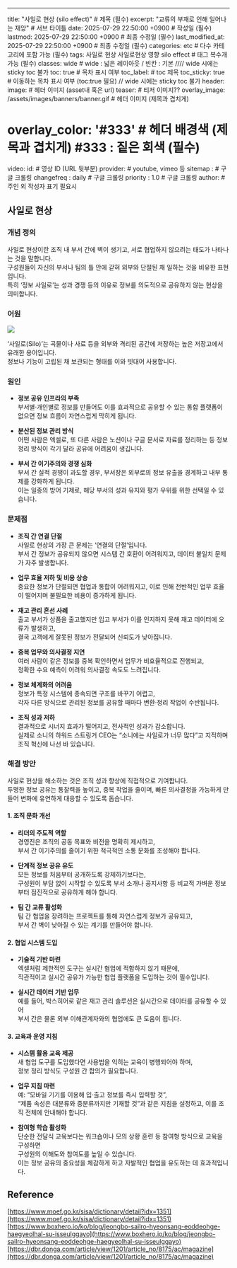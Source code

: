 ---
title: "사일로 현상 (silo effect)" # 제목 (필수)
excerpt: "교류의 부재로 인해 일어나는 재앙" # 서브 타이틀
date: 2025-07-29 22:50:00 +0900      # 작성일 (필수)
lastmod: 2025-07-29 22:50:00 +0900   # 최종 수정일 (필수)
last_modified_at: 2025-07-29 22:50:00 +0900   # 최종 수정일 (필수)
categories: etc         # 다수 카테고리에 포함 가능 (필수)
tags: 사일로 현상 사일로현상 영향 silo effect    # 태그 복수개 가능 (필수)
classes: wide    # wide : 넓은 레이아웃 / 빈칸 : 기본 //// wide 시에는 sticky toc 불가
toc: true        # 목차 표시 여부
toc_label:       # toc 제목
toc_sticky: true # 이동하는 목차 표시 여부 (toc:true 필요) // wide 시에는 sticky toc 불가
header: 
  image:         # 헤더 이미지 (asset내 혹은 url)
  teaser:        # 티저 이미지??
  overlay_image: /assets/images/banners/banner.gif     # 헤더 이미지 (제목과 겹치게)
  # overlay_color: '#333'      # 헤더 배경색 (제목과 겹치게) #333 : 짙은 회색 (필수)
  video:
    id:                      # 영상 ID (URL 뒷부분)
    provider:                # youtube, vimeo 등
sitemap :                    # 구글 크롤링
  changefreq : daily         # 구글 크롤링
  priority : 1.0             # 구글 크롤링
author: # 주인 외 작성자 표기 필요시


<!--postNo: 20250729_001-->



## 사일로 현상

### 개념 정의

사일로 현상이란 조직 내 부서 간에 벽이 생기고, 서로 협업하지 않으려는 태도가 나타나는 것을 말합니다.  
구성원들이 자신의 부서나 팀의 틀 안에 갇혀 외부와 단절된 채 일하는 것을 비유한 표현입니다.  
특히 ‘정보 사일로’는 성과 경쟁 등의 이유로 정보를 의도적으로 공유하지 않는 현상을 의미합니다.

### 어원

![](/assets/images/20250729_001_001.png)

‘사일로(Silo)’는 곡물이나 사료 등을 외부와 격리된 공간에 저장하는 높은 저장고에서 유래한 용어입니다.  
정보나 기능이 고립된 채 보관되는 형태를 이와 빗대어 사용합니다.

### 원인

- **정보 공유 인프라의 부족**  
  부서별·개인별로 정보를 만들어도 이를 효과적으로 공유할 수 있는 통합 플랫폼이 없으면 정보 흐름이 자연스럽게 막히게 됩니다.

- **분산된 정보 관리 방식**  
  어떤 사람은 엑셀로, 또 다른 사람은 노션이나 구글 문서로 자료를 정리하는 등 정보 정리 방식이 각기 달라 공유에 어려움이 생깁니다.

- **부서 간 이기주의와 경쟁 심화**  
  부서 간 실적 경쟁이 과도할 경우, 부서장은 외부로의 정보 유출을 경계하고 내부 통제를 강화하게 됩니다.  
  이는 일종의 방어 기제로, 해당 부서의 성과 유지와 평가 우위를 위한 선택일 수 있습니다.

### 문제점

- **조직 간 연결 단절**  
  사일로 현상의 가장 큰 문제는 ‘연결의 단절’입니다.  
  부서 간 정보가 공유되지 않으면 시스템 간 호환이 어려워지고, 데이터 불일치 문제가 자주 발생합니다.

- **업무 효율 저하 및 비용 상승**  
  중요한 정보가 단절되면 협업과 통합이 어려워지고, 이로 인해 전반적인 업무 효율이 떨어지며 불필요한 비용이 증가하게 됩니다.

- **재고 관리 혼선 사례**  
  출고 부서가 상품을 출고했지만 입고 부서가 이를 인지하지 못해 재고 데이터에 오류가 발생하고,  
  결국 고객에게 잘못된 정보가 전달되어 신뢰도가 낮아집니다.

- **중복 업무와 의사결정 지연**  
  여러 사람이 같은 정보를 중복 확인하면서 업무가 비효율적으로 진행되고,  
  정확한 수요 예측이 어려워 의사결정 속도도 느려집니다.

- **정보 체계화의 어려움**  
  정보가 특정 시스템에 종속되면 구조를 바꾸기 어렵고,  
  각자 다른 방식으로 관리된 정보를 공유할 때마다 변환·정리 작업이 수반됩니다.

- **조직 성과 저하**  
  결과적으로 시너지 효과가 떨어지고, 전사적인 성과가 감소합니다.  
  실제로 소니의 하워드 스트링거 CEO는 “소니에는 사일로가 너무 많다”고 지적하며 조직 혁신에 나선 바 있습니다.

### 해결 방안

사일로 현상을 해소하는 것은 조직 성과 향상에 직접적으로 기여합니다.  
투명한 정보 공유는 통찰력을 높이고, 중복 작업을 줄이며, 빠른 의사결정을 가능하게 만들어 변화에 유연하게 대응할 수 있도록 돕습니다.

#### 1. 조직 문화 개선

- **리더의 주도적 역할**  
  경영진은 조직의 공동 목표와 비전을 명확히 제시하고,  
  부서 간 이기주의를 줄이기 위한 적극적인 소통 문화를 조성해야 합니다.

- **단계적 정보 공유 유도**  
  모든 정보를 처음부터 공개하도록 강제하기보다는,  
  구성원이 부담 없이 시작할 수 있도록 부서 소개나 공지사항 등 비교적 가벼운 정보부터 점진적으로 공유하게 해야 합니다.

- **팀 간 교류 활성화**  
  팀 간 협업을 장려하는 프로젝트를 통해 자연스럽게 정보가 공유되고,  
  부서 간 벽이 낮아질 수 있는 계기를 만들어야 합니다.

#### 2. 협업 시스템 도입

- **기술적 기반 마련**  
  엑셀처럼 제한적인 도구는 실시간 협업에 적합하지 않기 때문에,  
  직관적이고 실시간 공유가 가능한 협업 플랫폼을 도입하는 것이 필수입니다.

- **실시간 데이터 기반 업무**  
  예를 들어, 박스히어로 같은 재고 관리 솔루션은 실시간으로 데이터를 공유할 수 있어  
  부서 간은 물론 외부 이해관계자와의 협업에도 큰 도움이 됩니다.

#### 3. 교육과 운영 지침

- **시스템 활용 교육 제공**  
  새 협업 도구를 도입했다면 사용법을 익히는 교육이 병행되어야 하며,  
  정보 정리 방식도 구성원 간 합의가 필요합니다.

- **업무 지침 마련**  
  예: “모바일 기기를 이용해 입·출고 정보를 즉시 입력할 것”,  
  “제품 속성은 대분류와 중분류까지만 기재할 것”과 같은 지침을 설정하고, 이를 조직 전체에 안내해야 합니다.

- **참여형 학습 활성화**  
  단순한 전달식 교육보다는 워크숍이나 모의 상황 훈련 등 참여형 방식으로 교육을 구성하면  
  구성원의 이해도와 참여도를 높일 수 있습니다.  
  이는 정보 공유의 중요성을 체감하게 하고 자발적인 협업을 유도하는 데 효과적입니다.

## Reference  

[https://www.moef.go.kr/sisa/dictionary/detail?idx=1351](https://www.moef.go.kr/sisa/dictionary/detail?idx=1351)  
[https://www.boxhero.io/ko/blog/jeongbo-sailro-hyeonsang-eoddeohge-haegyeolhal-su-isseulggayo](https://www.boxhero.io/ko/blog/jeongbo-sailro-hyeonsang-eoddeohge-haegyeolhal-su-isseulggayo)  
[https://dbr.donga.com/article/view/1201/article_no/8175/ac/magazine](https://dbr.donga.com/article/view/1201/article_no/8175/ac/magazine)  
